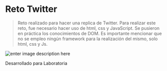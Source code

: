 # Reto Twitter


> Reto realizado para hacer una replica de Twitter. Para realizar este reto, fue necesario hacer uso de html, css y JavaScript. Se pusieron en práctica los conocimientos de DOM. Es importante mencionar que no se empleo ningún framework para la realización del mismo, solo html, css y Js. 



![enter image description here](https://i.imgur.com/JLe5ZKQ.png)

Desarrollado para
Laboratoria
